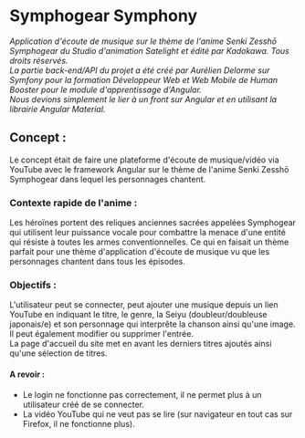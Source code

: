 # Symphogear Symphony
*Application d'écoute de musique sur le thème de l'anime Senki Zesshō Symphogear du Studio d'animation Satelight et édité par Kadokawa. Tous droits réservés.*  
*La partie back-end/API du projet a été créé par Aurélien Delorme sur Symfony pour la formation Développeur Web et Web Mobile de Human Booster pour le module d'apprentissage d'Angular.  
Nous devions simplement le lier à un front sur Angular et en utilisant la librairie Angular Material.*

## Concept :
Le concept était de faire une plateforme d'écoute de musique/vidéo via YouTube avec le framework Angular sur le thème de l'anime Senki Zesshō Symphogear dans lequel les personnages chantent. 

### Contexte rapide de l'anime :
Les héroïnes portent des reliques anciennes sacrées appelées Symphogear qui utilisent leur puissance vocale pour combattre la menace d'une entité qui résiste à toutes les armes conventionnelles.
Ce qui en faisait un thème parfait pour une thème d'application d'écoute de musique vu que les personnages chantent dans tous les épisodes.

### Objectifs :
L'utilisateur peut se connecter, peut ajouter une musique depuis un lien YouTube en indiquant le titre, le genre, la Seiyu (doubleur/doubleuse japonais/e) et son personnage qui interprête la chanson ainsi qu'une image. Il peut également modifier ou supprimer l'entrée.  
La page d'accueil du site met en avant les derniers titres ajoutés ainsi qu'une sélection de titres.

#### A revoir :
- Le login ne fonctionne pas correctement, il ne permet plus à un utilisateur créé de se connecter.
- La vidéo YouTube qui ne veut pas se lire (sur navigateur en tout cas sur Firefox, il ne fonctionne plus).

